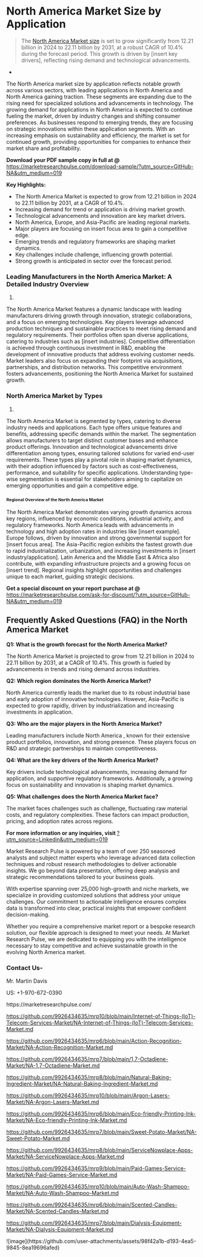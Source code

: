 <h1>North America  Market&nbsp;Size by Application</h1><blockquote><p>The <a href="https://marketresearchpulse.com/download-sample/?utm_source=GitHub-NA&amp;utm_medium=019">North America  Market size</a> is set to grow significantly from 12.21 billion in 2024 to 22.11 billion by 2031, at a robust CAGR of 10.4% during the forecast period. This growth is driven by [insert key drivers], reflecting rising demand and technological advancements.</p></blockquote><ul><li></li></ul><p>The North America  market size by application reflects notable growth across various sectors, with leading applications in North America  and North America  gaining traction. These segments are expanding due to the rising need for specialized solutions and advancements in technology. The growing demand for applications in North America  is expected to continue fueling the market, driven by industry changes and shifting consumer preferences. As businesses respond to emerging trends, they are focusing on strategic innovations within these application segments. With an increasing emphasis on sustainability and efficiency, the market is set for continued growth, providing opportunities for companies to enhance their market share and profitability.</p><p><strong>Download your PDF sample copy in full at @ </strong><a href="https://marketresearchpulse.com/download-sample/?utm_source=GitHub-NA&amp;utm_medium=019">https://marketresearchpulse.com/download-sample/?utm_source=GitHub-NA&amp;utm_medium=019</a></p><p><strong>Key Highlights: </strong></p><ul><li>The North America  Market is expected to grow from 12.21 billion in 2024 to 22.11 billion by 2031, at a CAGR of 10.4%.</li><li>Increasing demand for trend or application is driving market growth.</li><li>Technological advancements and innovation are key market drivers.</li><li>North America, Europe, and Asia-Pacific are leading regional markets.</li><li>Major players are focusing on insert focus area to gain a competitive edge.</li><li>Emerging trends and regulatory frameworks are shaping market dynamics.</li><li>Key challenges include challenge, influencing growth potential.</li><li>Strong growth is anticipated in sector over the forecast period.</li></ul><h3>Leading Manufacturers in the North America  Market: A Detailed Industry Overview</h3><ol><li></li></ol><div class="flex max-w-full flex-col flex-grow"><div class="min-h-8 text-message flex w-full flex-col items-end gap-2 whitespace-normal break-words [.text-message+&amp;]:mt-5" dir="auto" data-message-author-role="assistant" data-message-id="fd8432e4-4910-450d-b182-61b7bfb0a01f" data-message-model-slug="gpt-4o"><div class="flex w-full flex-col gap-1 empty:hidden first:pt-[3px]"><div class="markdown prose w-full break-words dark:prose-invert light"><p>The North America  Market features a dynamic landscape with leading manufacturers driving growth through innovation, strategic collaborations, and a focus on emerging technologies. Key players leverage advanced production techniques and sustainable practices to meet rising demand and regulatory requirements. Their portfolios often span diverse applications, catering to industries such as [insert industries]. Competitive differentiation is achieved through continuous investment in R&amp;D, enabling the development of innovative products that address evolving customer needs. Market leaders also focus on expanding their footprint via acquisitions, partnerships, and distribution networks. This competitive environment fosters advancements, positioning the North America  Market for sustained growth.</p></div></div></div></div><h3>North America  Market by Types</h3><ol><li></li></ol><div class="flex max-w-full flex-col flex-grow"><div class="min-h-8 text-message flex w-full flex-col items-end gap-2 whitespace-normal break-words [.text-message+&amp;]:mt-5" dir="auto" data-message-author-role="assistant" data-message-id="084470be-0bb7-4664-bddf-5156b4f41249" data-message-model-slug="gpt-4o-mini"><div class="flex w-full flex-col gap-1 empty:hidden first:pt-[3px]"><div class="markdown prose w-full break-words dark:prose-invert light"><p>The North America  Market is segmented by types, catering to diverse industry needs and applications. Each type offers unique features and benefits, addressing specific demands within the market. The segmentation allows manufacturers to target distinct customer bases and enhance product offerings. Innovation and technological advancements drive differentiation among types, ensuring tailored solutions for varied end-user requirements. These types play a pivotal role in shaping market dynamics, with their adoption influenced by factors such as cost-effectiveness, performance, and suitability for specific applications. Understanding type-wise segmentation is essential for stakeholders aiming to capitalize on emerging opportunities and gain a competitive edge.</p></div></div></div></div><h3><span style="font-size: 11px;">Regional Overview of the North America  Market</span></h3><div class="flex max-w-full flex-col flex-grow"><div class="min-h-8 text-message flex w-full flex-col items-end gap-2 whitespace-normal break-words [.text-message+&amp;]:mt-5" dir="auto" data-message-author-role="assistant" data-message-id="e9038762-ce64-4e30-91c9-9bd413514231" data-message-model-slug="gpt-4o-mini"><div class="flex w-full flex-col gap-1 empty:hidden first:pt-[3px]"><div class="markdown prose w-full break-words dark:prose-invert light"><p>The North America  Market demonstrates varying growth dynamics across key regions, influenced by economic conditions, industrial activity, and regulatory frameworks. North America leads with advancements in technology and high adoption rates in industries like [insert example]. Europe follows, driven by innovation and strong governmental support for [insert focus area]. The Asia-Pacific region exhibits the fastest growth due to rapid industrialization, urbanization, and increasing investments in [insert industry/application]. Latin America and the Middle East &amp; Africa also contribute, with expanding infrastructure projects and a growing focus on [insert trend]. Regional insights highlight opportunities and challenges unique to each market, guiding strategic decisions.</p></div></div></div></div><p><strong>Get a special discount on your report purchase at @ </strong><a href="https://marketresearchpulse.com/ask-for-discount/?utm_source=GitHub-NA&amp;utm_medium=019">https://marketresearchpulse.com/ask-for-discount/?utm_source=GitHub-NA&amp;utm_medium=019</a></p><h2>Frequently Asked Questions (FAQ) in the North America  Market</h2><p><strong>Q1: What is the growth forecast for the North America  Market?</strong></p><p>The North America  Market is projected to grow from 12.21 billion in 2024 to 22.11 billion by 2031, at a CAGR of 10.4%. This growth is fueled by advancements in trends and rising demand across industries.</p><p><strong>Q2: Which region dominates the North America  Market?</strong></p><p>North America currently leads the market due to its robust industrial base and early adoption of innovative technologies. However, Asia-Pacific is expected to grow rapidly, driven by industrialization and increasing investments in application.</p><p><strong>Q3: Who are the major players in the North America  Market?</strong></p><p>Leading manufacturers include North America , known for their extensive product portfolios, innovation, and strong presence. These players focus on R&amp;D and strategic partnerships to maintain competitiveness.</p><p><strong>Q4: What are the key drivers of the North America  Market?</strong></p><p>Key drivers include technological advancements, increasing demand for application, and supportive regulatory frameworks. Additionally, a growing focus on sustainability and innovation is shaping market dynamics.</p><p><strong>Q5: What challenges does the North America  Market face?</strong></p><p>The market faces challenges such as challenge, fluctuating raw material costs, and regulatory complexities. These factors can impact production, pricing, and adoption rates across regions.</p><p><strong>For more information or any inquiries, visit&nbsp;</strong><a href="?utm_source=Linkedin&utm_medium=019">?utm_source=Linkedin&utm_medium=019</a></p><p>Market Research Pulse is powered by a team of over 250 seasoned analysts and subject matter experts who leverage advanced data collection techniques and robust research methodologies to deliver actionable insights. We go beyond data presentation, offering deep analysis and strategic recommendations tailored to your business goals.</p><p>With expertise spanning over 25,000 high-growth and niche markets, we specialize in providing customized solutions that address your unique challenges. Our commitment to actionable intelligence ensures complex data is transformed into clear, practical insights that empower confident decision-making.</p><p>Whether you require a comprehensive market report or a bespoke research solution, our flexible approach is designed to meet your needs. At Market Research Pulse, we are dedicated to equipping you with the intelligence necessary to stay competitive and achieve sustainable growth in the evolving North America  market.</p><h3><strong>Contact Us-</strong></h3><p>Mr. Martin Davis</p><p>US: +1-970-672-0390</p><p>https://marketresearchpulse.com/</p><p><a href="https://github.com/9926434635/mrp10/blob/main/Internet-of-Things-(IoT)-Telecom-Services-Market/NA-Internet-of-Things-(IoT)-Telecom-Services-Market.md">https://github.com/9926434635/mrp10/blob/main/Internet-of-Things-(IoT)-Telecom-Services-Market/NA-Internet-of-Things-(IoT)-Telecom-Services-Market.md</a></p><p><a href="https://github.com/9926434635/mrp6/blob/main/Action-Recognition-Market/NA-Action-Recognition-Market.md">https://github.com/9926434635/mrp6/blob/main/Action-Recognition-Market/NA-Action-Recognition-Market.md</a></p><p><a href="https://github.com/9926434635/mrp7/blob/main/1,7-Octadiene-Market/NA-1,7-Octadiene-Market.md">https://github.com/9926434635/mrp7/blob/main/1,7-Octadiene-Market/NA-1,7-Octadiene-Market.md</a></p><p><a href="https://github.com/9926434635/mrp8/blob/main/Natural-Baking-Ingredient-Market/NA-Natural-Baking-Ingredient-Market.md">https://github.com/9926434635/mrp8/blob/main/Natural-Baking-Ingredient-Market/NA-Natural-Baking-Ingredient-Market.md</a></p><p><a href="https://github.com/9926434635/mrp10/blob/main/Argon-Lasers-Market/NA-Argon-Lasers-Market.md">https://github.com/9926434635/mrp10/blob/main/Argon-Lasers-Market/NA-Argon-Lasers-Market.md</a></p><p><a href="https://github.com/9926434635/mrp6/blob/main/Eco-friendly-Printing-Ink-Market/NA-Eco-friendly-Printing-Ink-Market.md">https://github.com/9926434635/mrp6/blob/main/Eco-friendly-Printing-Ink-Market/NA-Eco-friendly-Printing-Ink-Market.md</a></p><p><a href="https://github.com/9926434635/mrp7/blob/main/Sweet-Potato-Market/NA-Sweet-Potato-Market.md">https://github.com/9926434635/mrp7/blob/main/Sweet-Potato-Market/NA-Sweet-Potato-Market.md</a></p><p><a href="https://github.com/9926434635/mrp8/blob/main/ServiceNowplace-Apps-Market/NA-ServiceNowplace-Apps-Market.md">https://github.com/9926434635/mrp8/blob/main/ServiceNowplace-Apps-Market/NA-ServiceNowplace-Apps-Market.md</a></p><p><a href="https://github.com/9926434635/mrp9/blob/main/Paid-Games-Service-Market/NA-Paid-Games-Service-Market.md">https://github.com/9926434635/mrp9/blob/main/Paid-Games-Service-Market/NA-Paid-Games-Service-Market.md</a></p><p><a href="https://github.com/9926434635/mrp10/blob/main/Auto-Wash-Shampoo-Market/NA-Auto-Wash-Shampoo-Market.md">https://github.com/9926434635/mrp10/blob/main/Auto-Wash-Shampoo-Market/NA-Auto-Wash-Shampoo-Market.md</a></p><p><a href="https://github.com/9926434635/mrp6/blob/main/Scented-Candles-Market/NA-Scented-Candles-Market.md">https://github.com/9926434635/mrp6/blob/main/Scented-Candles-Market/NA-Scented-Candles-Market.md</a></p><p><a href="https://github.com/9926434635/mrp7/blob/main/Dialysis-Equipment-Market/NA-Dialysis-Equipment-Market.md">https://github.com/9926434635/mrp7/blob/main/Dialysis-Equipment-Market/NA-Dialysis-Equipment-Market.md</a></p>
![image](https://github.com/user-attachments/assets/98f42a1b-d193-4ea5-9845-8ea19696afed)
